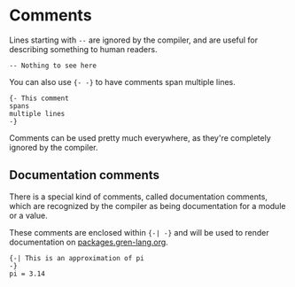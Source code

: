 # Comments

Lines starting with `--` are ignored by the compiler, and are useful for describing something to human readers.

```gren
-- Nothing to see here
```

You can also use `{- -}` to have comments span multiple lines.

```gren
{- This comment
spans
multiple lines
-}
```

Comments can be used pretty much everywhere, as they're completely ignored by the compiler.

## Documentation comments

There is a special kind of comments, called documentation comments, which are recognized by the compiler as being documentation for a module or a value.

These comments are enclosed within `{-| -}` and will be used to render documentation on [packages.gren-lang.org](https://packages.gren-lang.org).

```gren
{-| This is an approximation of pi
-}
pi = 3.14
```
